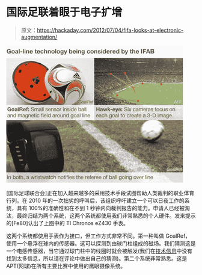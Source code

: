# 国际足联着眼于电子扩增

> 原文：<https://hackaday.com/2012/07/04/fifa-looks-at-electronic-augmentation/>

![](img/67ce64d7f40806b2a1a01b8790c1e914.png "fifa-electronic-goal-monitoring")

[国际足球联合会]正在加入越来越多的采用技术手段试图帮助人类裁判的职业体育行列。在 2010 年的一次拙劣的呼叫后，该组织呼吁建立一个可以日夜工作的系统，具有 100%的准确性和在不到 1 秒钟内向裁判报告的能力。申请人已经被淘汰，最终归结为两个系统，这两个系统都使用我们非常熟悉的个人硬件。发来提示的[Fe80]认出了上图中的 TI Chronos eZ430 手表。

这两个系统都使用手表作为接口，但工作方式非常不同。第一种叫做 GoalRef，使用一个悬浮在球内的传感器。这可以探测到由球门柱组成的磁场。我们猜测这是一个电感传感器，当它通过球门柱中的线圈时就会被触发(我们在[技术信息](http://en.wikipedia.org/wiki/Goal-line_technology#Goalref)中没有找到太多信息，所以请在评论中做出自己的猜测)。第二个系统非常熟悉。这是 APT(网球)在所有主要比赛中使用的鹰眼摄像系统。